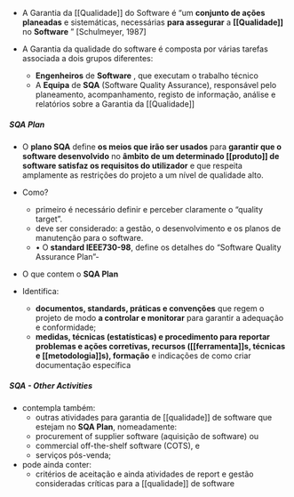 - A Garantia da [[Qualidade]] do Software é “um **conjunto de ações planeadas** e sistemáticas, necessárias **para assegurar** a **[[Qualidade]]** no **Software** ” [Schulmeyer, 1987]

-  A Garantia da qualidade do software é composta por várias tarefas associada a dois grupos diferentes:
	- **Engenheiros** de **Software** , que executam o trabalho técnico
	- A **Equipa** de **SQA** (Software Quality Assurance), responsável pelo planeamento, acompanhamento, registo de informação, análise e relatórios sobre a Garantia da [[Qualidade]]

##### SQA Plan
- O **plano SQA** define **os meios que irão ser usados** para **garantir que o software desenvolvido** no **âmbito de um determinado [[produto]] de software satisfaz os requisitos do utilizador** e que respeita amplamente as restrições do projeto a um nível de qualidade alto.
- Como?
	- primeiro é necessário definir e perceber claramente o “quality target”.
	- deve ser considerado: a gestão, o desenvolvimento e os planos de manutenção para o software.
	- • O **standard IEEE730-98**, define os detalhes do “Software Quality Assurance Plan”-

- O que contem o **SQA Plan**
- Identifica:
	- **documentos, standards, práticas e convenções** que regem o projeto de modo **a controlar e monitorar** para garantir a adequação e conformidade;
	- **medidas, técnicas (estatísticas) e procedimento para reportar problemas e ações corretivas, recursos ([[ferramenta]]s, técnicas e [[metodologia]]s), formação** e indicações de como criar documentação específica

##### SQA - Other Activities
- contempla também:
	- outras atividades para garantia de [[qualidade]] de software que estejam no **SQA Plan**, nomeadamente:
	- procurement of supplier software (aquisição de software) ou
	- commercial off-the-shelf software (COTS), e
	- serviços pós-venda;
- pode ainda conter:
	- critérios de aceitação e ainda atividades de report e gestão consideradas críticas para a [[qualidade]] de software
